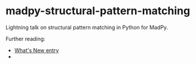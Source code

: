 # madpy-structural-pattern-matching

Lightning talk on structural pattern matching in Python for MadPy.


Further reading:
- [What's New entry](https://docs.python.org/3/whatsnew/3.10.html#pep-634-structural-pattern-matching)
-
